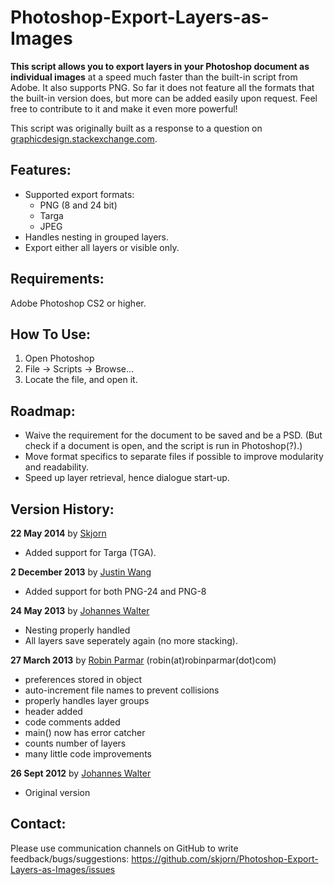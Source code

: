 Photoshop-Export-Layers-as-Images
=================================

<b>This script allows you to export layers in your Photoshop document as individual images</b> at a speed much faster than the built-in script from Adobe. It also supports PNG. So far it does not feature all the formats that the built-in version does, but more can be added easily upon request. Feel free to contribute to it and make it even more powerful!

This script was originally built as a response to a question on [graphicdesign.stackexchange.com](http://graphicdesign.stackexchange.com/).


Features:
-------------------------------
* Supported export formats:
  * PNG (8 and 24 bit)
  * Targa 
  * JPEG
* Handles nesting in grouped layers.
* Export either all layers or visible only.

Requirements: 
-------------------------------
Adobe Photoshop CS2 or higher.

How To Use: 
-------------------------------
1. Open Photoshop
2. File -> Scripts -> Browse...
3. Locate the file, and open it.


Roadmap:
-------------------------------
* Waive the requirement for the document to be saved and be a PSD. (But check if a document is open, and the script is run in Photoshop(?).)
* Move format specifics to separate files if possible to improve modularity and readability.
* Speed up layer retrieval, hence dialogue start-up.


Version History:
-------------------------------

<b>22 May 2014</b> by [Skjorn](https://github.com/skjorn)

* Added support for Targa (TGA).

<b>2 December 2013</b> by [Justin Wang](http://www.github.com/Tangleworm)

* Added support for both PNG-24 and PNG-8

<b>24 May 2013</b> by [Johannes Walter](http://www.graphicdesign.stackexchange.com/users/408/johannes)

* Nesting properly handled
*  All layers save seperately again (no more stacking).


<b>27 March 2013</b> by [Robin Parmar](http://robinparmar.com/) (robin(at)robinparmar(dot)com)

* preferences stored in object
* auto-increment file names to prevent collisions
* properly handles layer groups
* header added
* code comments added
* main() now has error catcher
* counts number of layers
* many little code improvements


<b>26 Sept 2012</b> by [Johannes Walter](http://www.graphicdesign.stackexchange.com/users/408/johannes)

* Original version


Contact:
-------------------------------
Please use communication channels on GitHub to write feedback/bugs/suggestions: https://github.com/skjorn/Photoshop-Export-Layers-as-Images/issues
